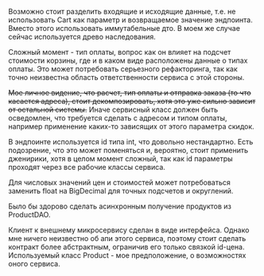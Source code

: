 Возможно стоит разделить входящие и исходящие данные, т.е. не использовать Cart как параметр и возвращаемое значение 
эндпоинта. Вместо этого использовать иммутабельные дто. В моем же случае сейчас используется древо наследования.

Сложный момент - тип оплаты, вопрос как он влияет на подсчет стоимости корзины, где и в каком виде расположены
данные о типах оплаты. Это может потребовать серьезного рефакторинга, так как точно неизвестна область ответственности 
сервиса с этой стороны.

~~Мое личное видение, что расчет, тип оплаты и отправка заказа (то что касается адреса), стоит декомпозировать, 
хотя это уже сильно зависит от остальной системы.~~ Иначе сервисный класс должен быть осведомлен, что требуется сделать с
адресом и типом оплаты, например применение каких-то зависящих от этого параметра скидок.

В эндпоинте используется id типа int, что довольно нестандартно. Есть подозрение, что это может поменяться и, вероятно,
стоит применить дженирики, хотя в целом момент сложный, так как id параметры проходят через все рабочие классы сервиса.

Для числовых значений цен и стоимостей может потребоваться заменить float на BigDecimal для точных подсчетов и
округлений.

Было бы здорово сделать асинхронным получение продуктов из ProductDAO.

Клиент к внешнему микросервису сделан в виде интерфейса. Однако мне ничего неизвестно об апи этого сервиса, поэтому
стоит сделать контракт более абстрактным, ограничив его только связкой id-цена. Используемый класс Product - мое
предположение, о возможностях оного сервиса. 